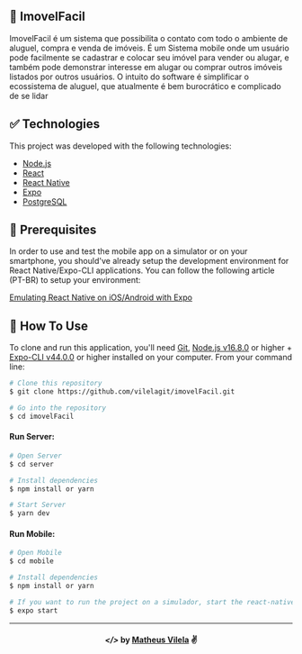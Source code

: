  ## 🚀 ImovelFacil  
 
 ImovelFacil é um sistema que possibilita o contato com todo o ambiente de aluguel, compra e venda de imóveis. É um Sistema mobile onde um usuário pode facilmente se cadastrar e colocar seu imóvel para vender ou alugar, e também pode demonstrar interesse em alugar ou comprar outros imóveis listados por outros usuários. O intuito do software é simplificar o ecossistema de aluguel, que atualmente é bem burocrático e complicado de se lidar

## :white_check_mark: Technologies

This project was developed with the following technologies:

- [Node.js](https://nodejs.org/en/)
- [React](https://reactjs.org)
- [React Native](https://facebook.github.io/react-native/)
- [Expo](https://expo.io/)
- [PostgreSQL](https://www.postgresql.org/)

## :construction: Prerequisites

In order to use and test the mobile app on a simulator or on your smartphone, you should've already setup the development environment for React Native/Expo-CLI applications. You can follow the following article (PT-BR) to setup your environment:

[Emulating React Native on iOS/Android with Expo](https://www.youtube.com/watch?v=eSjFDWYkdxM&vl=pt)
  
##  :checkered_flag: How To Use

To clone and run this application, you'll need [Git](https://git-scm.com), [Node.js v16.8.0][nodejs] or higher + [Expo-CLI v44.0.0][expo] or higher installed on your computer. From your command line:

```bash
# Clone this repository
$ git clone https://github.com/vilelagit/imovelFacil.git

# Go into the repository
$ cd imovelFacil
```
#### Run Server:
```bash
# Open Server
$ cd server

# Install dependencies
$ npm install or yarn

# Start Server
$ yarn dev
```
#### Run Mobile:
```bash
# Open Mobile
$ cd mobile

# Install dependencies
$ npm install or yarn

# If you want to run the project on a simulador, start the react-native server as it is
$ expo start

```
---

<h4 align="center"> <em>&lt;/&gt;</em> by <a href="https://github.com/vilelagit" target="_blank">Matheus Vilela</a> ✌</h4>

[nodejs]: https://nodejs.org/
[expo]: https://docs.expo.io/
[vc]: https://code.visualstudio.com/
[vceditconfig]: https://marketplace.visualstudio.com/items?itemName=EditorConfig.EditorConfig
[vceslint]: https://marketplace.visualstudio.com/items?itemName=dbaeumer.vscode-eslint
